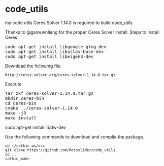 # code_utils
my code utils
Ceres Solver 1.14.0 is required to build code_utils

Thanks to @gaowwnliang for the proper Ceres Solver install:
Steps to install Ceres:</p>
<div class="highlight highlight-source-shell"><pre>sudo apt-get install libgoogle-glog-dev
sudo apt-get install libatlas-base-dev
sudo apt-get install libeigen3-dev</pre></div>
<p>Download the following file:</p>
<pre><code>http://ceres-solver.org/ceres-solver-1.14.0.tar.gz
</code></pre>
<p>Execute:</p>
<div class="highlight highlight-source-shell"><pre>tar zxf ceres-solver-1.14.0.tar.gz
mkdir ceres-bin
<span class="pl-c1">cd</span> ceres-bin
cmake ../ceres-solver-1.14.0
make -j3
make install</pre>

sudo apt-get install libdw-dev
  
<p>Use the following commands to download and compile the package.</p>
<pre><code>cd ~/catkin_ws/src
git clone https://github.com/Rotoslider/code_utils
cd ..
catkin_make
</code></pre>

